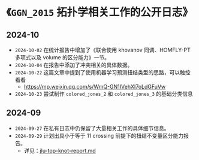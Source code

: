 # 《`GGN_2015` 拓扑学相关工作的公开日志》

## 2024-10

- `2024-10-02` 在统计报告中增加了《联合使用 khovanov 同调、HOMFLY-PT 多项式以及 volume 的区分能力》一节。
- `2024-10-04` 在报告中添加了冲突相关的具体数据。
- `2024-10-22` 这篇文章中提到了使用机器学习预测扭结类型的思路，可以触控看看
  - https://mp.weixin.qq.com/s/WmQ-GN1IVehXI7oLdGFuVw
- `2024-10-23` 尝试制作 `colored_jones_2` 和 `colored_jones_3` 的基础分类信息

## 2024-09

- `2024-09-27` 在私有日志中仍保留了大量相关工作的具体细节信息。
- `2024-09-29` 计划出具小于等于 11 crossing 前提下的扭结不变量区分能力报告。
  - 详见：[jlu-top-knot-report.md](../../data/other-work/jlu-top-knot-report.md)

